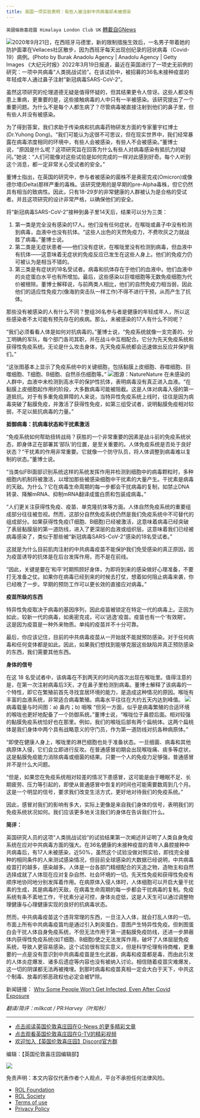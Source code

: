 ```yaml
---
title: 英国一项实验表明：有些人被注射中共病毒却未被感染
---
```

`英國倫敦喜莊園 Himalaya London Club UK` [轉載自GNews](https://gnews.org/zh-hans/2210063/)

![](https://assets.gnews.org/wp-content/uploads/2022/03/106711917-1600768671495-gettyimages-1228633054-aa_21092020_160995.jpg)2020年9月21日，在西班牙马德里，新的限制措施生效后，一名男子带着她的防护面罩在Vellaces社区散步，因为西班牙每天出现创纪录的冠状病毒（Covid-19）病例。(Photo by Burak Anadolu Agency | Anadolu Agency | Getty Images
《大纪元时报》2022年3月19日报道，最近在英国进行了一项史无前例的研究：一项中共病毒“人类挑战试验”。在该试验中，被招募的36名未接种疫苗的年轻成年人通过鼻子注射“新冠病毒SARS-CoV-2”。

虽然这项研究的伦理道德无疑是值得怀疑的，但其结果更令人惊讶。这些人都没有患上重病，更重要的是，这些接触病毒的人中只有一半被感染。该研究提出了一个重要问题。为什么不是每个人都生病了？尽管病毒被直接注射到他们的鼻子里，但有些人并没有被感染。

为了得到答案，我们求助于传染病和抗病毒药物研发方面的专家董宇红博士(Dr.Yuhong Dong)。“我们可能认为这很不可思议，但在现实世界中，我们经常暴露在病毒浓度相同的环境中，有些人会被感染，有些人不会被感染。”董博士说，“原因是什么呢？这项研究旨在回答为什么有些人对病毒感染有抵抗力的疑问。”她说：“人们可能像对这些试验是如何完成的一样对此感到好奇。每个人听到这个消息，都一定非常关心受试者的安全。”

董博士指出，在英国的研究中，参与者被感染的菌株不是奥密克戎(Omicron)或像德尔塔(Delta)那样严重的毒株。该研究使用的是早期的pre-Alpha毒株，但它仍然具有相当的致病性。因此，只有18-29岁的非常健康的人群被认为是合格的受试者。并且这项研究的设计非常严格，以确保他们的安全。

将“新冠病毒SARS-CoV-2”接种到鼻子里14天后，结果可以分为三类：

1. 第一类是完全没有感染的17人。他们没有任何症状，在喉咙或鼻子中没有检测到病毒，血液中也没有抗体。“这些人出色的天然免疫力，不费吹灰之力就战胜了病毒。”董博士说。
2. 第二类是无症状患者——他们没有症状，在喉咙里没有检测到病毒，但血液中有抗体——这意味着无症状的免疫反应已发生在这些人身上。他们的免疫力仍可被认为是相当不错的。
3. 第三类是有症状的18名受试者。病毒和抗体存在于他们的血液中。他们血液中的炎症蛋白水平也有所增加。最后，这些感染以巨噬细胞等无数免疫细胞为代价被根除。董博士解释说，与前两类人相比，他们的自然免疫力相当弱，因此他们的适应性免疫力(像海豹突击队一样工作)不得不进行干预，从而产生了抗体。


那些没有被感染的人有什么不同？整组36名参与者是健康的年轻成年人，所以这些感染者不太可能有预先存在的疾病。那么，未被感染的17人有什么不同呢？

“我们必须看看人体是如何对抗病毒的。”董博士说，“免疫系统就像一支完善的、分工明确的军队，每个部门各司其职，并在战斗中互相配合。它分为先天免疫系统和获得性免疫系统。无论是什么攻击身体，先天免疫系统都会迅速做出反应并保护我们。”

“这张图基本上显示了免疫系统中的关键细胞，包括黏膜上皮细胞、吞噬细胞、巨噬细胞、T细胞、B细胞、自然杀伤细胞等。”
![](https://assets.gnews.org/wp-content/uploads/2022/03/grafik-33.png)图源：NatureNature
在未感染的人群中，血液中未检测到高水平的保护性抗体，表明病毒没有真正进入血液。“在黏膜上皮细胞起作用的阶段，大多数病毒可能被阻截。这是人体对病毒入侵的第一道抵抗。对于有多重免疫屏障的人来说，当特异性免疫系统上线时，往往是因为病毒突破了黏膜免疫，并激活了获得性免疫，如第三组受试者，说明黏膜免疫相对较弱，不足以抵抗病毒的力量。”

**抵御病毒：抗病毒状态和干扰素激活**

“免疫系统如何帮助扭转战局？获胜的一个非常重要的因素是战斗前的免疫系统状态，即身体正在部署其‘部队’的位置，是至关重要的。人体免疫系统是否处于良好状态？“干扰素的作用非常重要。它就像一个防守队员，将人体调整到病毒难以复制的状态。”董博士说。

“当类似FBI面部识别系统这样的系统发挥作用并检测到细胞中的病毒颗粒时，多种细胞内机制将被激活，以增加那些被感染细胞中干扰素的大量产生。干扰素是病毒的天敌。为什么？它在病毒生命周期的每一步都会干扰病毒的复制，如禁止DNA转录、降解mRNA、抑制mRNA翻译成蛋白质和包装成病毒。”

“人们更关注获得性免疫、疫苗、单克隆抗体等方面。人体自然免疫系统的重要组成部分往往被忽视。然而，这部分自然免疫系统仍然是我们免疫系统中不可替代的组成部分。如果获得性免疫(T细胞、B细胞)已经被激活，这意味着病毒已经突破了表层黏膜层的第一道防线，进入了更深层的血液或组织层。这意味着我们已经被病毒感染了，类似于那些被“新冠病毒SARS-CoV-2”感染的18名受试者。”

这就是为什么目前肌肉注射的中共病毒疫苗不能保护我们免受感染的真正原因，因为疫苗诱导的抗体是在后台发挥作用，而不是在前线。

“因此，关键是要在‘和平’时期照顾好身体，为即将到来的感染做好心理准备，不要打无准备之仗。如果你在病毒已经到来的时候去打仗，想着如何阻止病毒来袭，你已经晚了一步。早期的预防工作可以更长效的直接应对病毒。”

**疫苗所缺的东西**

特异性免疫取决于病毒的基因序列，因此疫苗被锁定在特定一代的病毒上。正因为如此，较新一代的病毒，如奥密克戎，可以‘逃逸’疫苗。疫苗也有一个‘有效期’。这是因为疫苗是一种外来物质。单纯的疫苗并不十分可靠。

最后，你应该记住，目前的中共病毒疫苗从一开始就不能就预防感染。对于任何病毒和任何变体都是如此。因此，如果我们想找到能够克服这些缺陷并真正预防感染的东西，我们需要其他东西。

**身体的信号**

在这 18 名受试者中，该病毒在不到两天的时间内首次出现在喉咙里。值得注意的是，在第一次注射病毒后3天，才在鼻子里检测到病毒。董博士解释了该病毒的一个特性，即它在繁殖前首先寻找宜居环境的能力，是造成这种情况的原因。喉咙有丰富的血液系统，非常适合病毒繁殖。病毒水平往往在大约五天内达到峰值。
![](https://assets.gnews.org/wp-content/uploads/2022/03/grafik-32.png)病毒载量与时间图：a) 鼻内；b) 咽喉
“但另一方面，似乎是病毒繁殖的合适环境的喉咙也更好地配备了一个防御系统。”董博士说，“喉咙位于鼻腔后面。相对较强的黏膜免疫系统恰好也在那里。例如，我们的喉咙后部有两个扁桃体。这两个扁桃体是我们身体中两个具有战略意义的守门员，作为第一道防线对抗各种病原体。”

“即使在健康人身上，喉咙里的淋巴细胞也处于准备状态。一旦细菌、病毒和其他病原体入侵，它们会立即进行反攻。在普通感冒初期会出现喉咙痛、痰多等症状，这是黏膜免疫能力消除病毒或细菌的结果。只要一个人的免疫力足够强，普通感冒并不是什么大问题。

“但是，如果您在免疫系统相对较差的情况下患感冒，这可能是由于睡眠不足、长期疲劳、压力等引起的，即使从普通感冒中恢复的时间也可能需要数周到几个月。这是一个明显的信号，要求我们改变生活方式，更好地对待我们的免疫系统。”

因此，感冒对我们的影响有多大，实际上更像是来自我们身体的信号，表明我们的免疫系统状况如何。我们应该更多地关注我们的身体在告诉我们什么。

**简评：**

英国研究人员的这项“人类挑战试验”的试验结果第一次阐述并证明了人类自身免疫系统在应对中共病毒方面的强大。在36名健康的未接种疫苗的青年人鼻腔接种中共病毒后，有17人未被感染，近50%，虽然这个试验没做对照实验，即找完全接种的相同条件的人来测试感染情况，但目前全球感染的大数据已经说明，中共病毒疫苗打的越多，感染越多。人体是一台各部门精细配合的天造之物，造物主和自然选择成就了人体现在应对复杂自然、社会环境的一切。先天性免疫和获得性免疫有顺序地协同地分别发挥着作用。在病原体入侵人体时，人体细胞可以开启大量干扰素的生成，其是病毒的天敌，在病毒生命周期的每一步都会干扰病毒的复制。免疫系统有条不紊地工作，干扰素分泌可控，身体炎症低，这是人天生可以通过调整物理健康与心理健康实现的良好的抗病毒状态。

然而，中共病毒疫苗这个违背常理的东西，一旦注入人体，就会打乱人体的一切。市面上所有中共病毒疫苗均是通过引入刺突蛋白，意图产生特异性免疫。但刺图蛋白会干扰人体自身免疫系统，不但无法作用于第一道黏膜免疫防线，还进一步屏蔽体内获得性免疫系统(如T细胞、B细胞)使之无法发挥作用，破坏了人体层层免疫系统，导致人更容易感染。这个试验很有现实意义，但是科学伦理有待商榷，更重要的一点是没有意识到中共病毒疫苗是生化武器，病毒和疫苗都是毒，而由此引发的人体炎症爆发、诸多后遗症等内容也没有被纳入讨论。相信随着疫苗灾难爆发，这一切的阴谋都无法再被掩埋。到那时病毒和疫苗真相一定会大白于天下，中共这个制毒、放毒的邪恶政权也必定会被铲除。

新闻链接： [Why Some People Won’t Get Infected, Even After Covid Exposure](https://www.theepochtimes.com/why-some-people-wont-get-infected-even-after-covid-exposure_4345149.html)

*翻译/简评：milkcat / PR:Harvey（叶知秋）*

* * *

- [点击阅读英国伦敦喜庄园在G-News 的更多精彩文章](https://gnews.org/zh-hans/author/himalaya_hawk/)
- [点击观看英国伦敦喜庄园在G-TV的精彩视频](https://gtv.org/web/#/UserInfo/5ee680a45bd6f123dd104807)
- [欢迎加入【英国伦敦喜庄园】Discord官方群](https://discord.gg/VsNaHaMUsy)


编辑：【英国伦敦喜庄园编辑部】

![](https://assets.gnews.org/wp-content/uploads/2021/08/41bf97c0-3bb2-4a07-ad75-91b96dc3203c.jpg)

 

免责声明：本文内容仅代表作者个人观点，平台不承担任何法律风险。

- [ROL Foundation](https://rolfoundation.org/)
- [ROL Society](https://rolsociety.org/)
- [Terms of use](https://gnews.org/terms-of-use-3/)
- [Privacy Policy](https://gnews.org/privacy-policy/)
